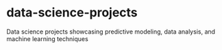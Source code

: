 # data-science-projects
Data science projects showcasing predictive modeling, data analysis, and machine learning techniques

